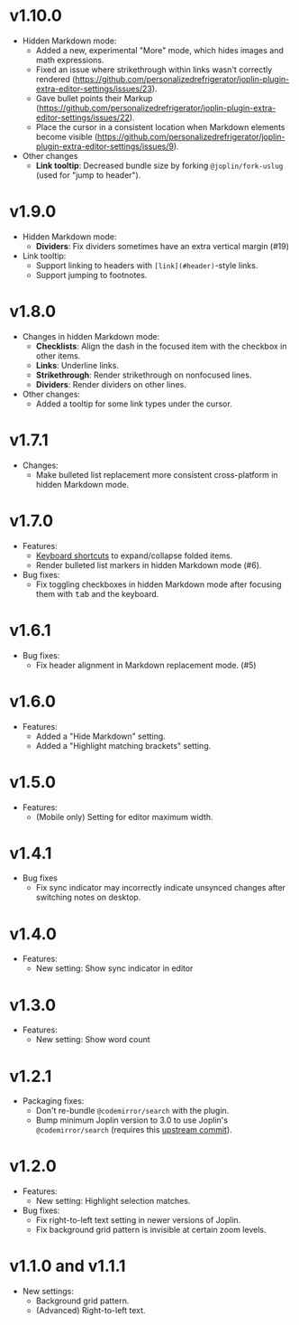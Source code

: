 # v1.10.0

- Hidden Markdown mode:
	- Added a new, experimental "More" mode, which hides images and math expressions.
	- Fixed an issue where strikethrough within links wasn't correctly rendered (https://github.com/personalizedrefrigerator/joplin-plugin-extra-editor-settings/issues/23).
	- Gave bullet points their Markup (https://github.com/personalizedrefrigerator/joplin-plugin-extra-editor-settings/issues/22).
	- Place the cursor in a consistent location when Markdown elements become visible (https://github.com/personalizedrefrigerator/joplin-plugin-extra-editor-settings/issues/9).
- Other changes
	- **Link tooltip**: Decreased bundle size by forking `@joplin/fork-uslug` (used for "jump to header").

# v1.9.0

- Hidden Markdown mode:
	- **Dividers**: Fix dividers sometimes have an extra vertical margin (#19)
- Link tooltip:
	- Support linking to headers with `[link](#header)`-style links.
	- Support jumping to footnotes.

# v1.8.0

- Changes in hidden Markdown mode:
	- **Checklists**: Align the dash in the focused item with the checkbox in other items.
	- **Links**: Underline links.
	- **Strikethrough**: Render strikethrough on nonfocused lines.
	- **Dividers**: Render dividers on other lines.
- Other changes:
	- Added a tooltip for some link types under the cursor.

# v1.7.1

- Changes:
	- Make bulleted list replacement more consistent cross-platform in hidden Markdown mode.

# v1.7.0

- Features:
	- [Keyboard shortcuts](https://codemirror.net/docs/ref/#language.foldKeymap) to expand/collapse folded items.
	- Render bulleted list markers in hidden Markdown mode (#6).
- Bug fixes:
	- Fix toggling checkboxes in hidden Markdown mode after focusing them with <kbd>tab</kbd> and the keyboard.

# v1.6.1

- Bug fixes:
	- Fix header alignment in Markdown replacement mode. (#5)

# v1.6.0

- Features:
	- Added a "Hide Markdown" setting.
	- Added a "Highlight matching brackets" setting.

# v1.5.0

- Features:
	- (Mobile only) Setting for editor maximum width.

# v1.4.1

- Bug fixes
	- Fix sync indicator may incorrectly indicate unsynced changes after switching notes on desktop.

# v1.4.0

- Features:
	- New setting: Show sync indicator in editor

# v1.3.0

- Features:
	- New setting: Show word count

# v1.2.1

- Packaging fixes:
	- Don't re-bundle `@codemirror/search` with the plugin.
	- Bump minimum Joplin version to 3.0 to use Joplin's `@codemirror/search` (requires this [upstream commit](https://github.com/laurent22/joplin/commit/c1ae449ce2a9aaf5a789c9ac731081b8747af14f)).

# v1.2.0

- Features:
	- New setting: Highlight selection matches.
- Bug fixes:
	- Fix right-to-left text setting in newer versions of Joplin.
	- Fix background grid pattern is invisible at certain zoom levels.

# v1.1.0 and v1.1.1

- New settings:
    - Background grid pattern.
	- (Advanced) Right-to-left text.